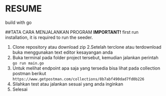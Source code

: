# RESUME

build with go

##TATA CARA MENJALANKAN PROGRAM
**IMPORTANT!** first run installation, it is required to run the seeder.
1. Clone repository atau download zip
2.Setelah terclone atau terdownload buka menggunakan text editor kesayangan anda
3. Buka terminal pada folder project tersebut, kemudian jalankan perintah
```go run main.go```
4. Untuk melihat endpoint apa saja yang tersedia bisa lihat pada collection postman berikut
```https://www.getpostman.com/collections/8b7abf490dad7fd0b226```
5. Silahkan test atau jalankan sesuai yang anda inginkan
6. Selesai
